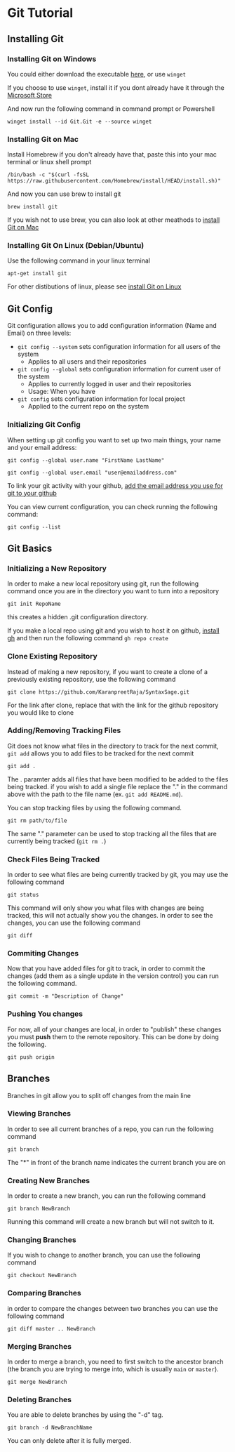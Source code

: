 # Git Tutorial

## Installing Git

### Installing Git on Windows

You could either download the executable [here](https://github.com/git-for-windows/git/releases/download/v2.39.2.windows.1/Git-2.39.2-64-bit.exe), or use `winget`

If you choose to use `winget`, install it if you dont already have it through the [Microsoft Store](https://www.microsoft.com/p/app-installer/9nblggh4nns1#activetab=pivot:overviewtab)

And now run the following command in command prompt or Powershell

```winget
winget install --id Git.Git -e --source winget
```

### Installing Git on Mac

Install Homebrew if you don't already have that, paste this into your mac terminal or linux shell prompt

```
/bin/bash -c "$(curl -fsSL https://raw.githubusercontent.com/Homebrew/install/HEAD/install.sh)"
```

And now you can use brew to install git

```
brew install git
```

If you wish not to use brew, you can also look at other meathods to [install Git on Mac](https://git-scm.com/download/mac)

### Installing Git On Linux (Debian/Ubuntu)

Use the following command in your linux terminal

```
apt-get install git
```

For other distibutions of linux, please see [install Git on Linux](https://git-scm.com/download/linux)

## Git Config

Git configuration allows you to add configuration information (Name and Email) on three levels:

* `git config --system` sets configuration information for all users of the system
  * Applies to all users and their repositories
* `git config --global` sets configuration information for current user of the system
  * Applies to currently logged in user and their repositories
  * Usage: When you have
* `git config` sets configuration information for local project
  * Applied to the current repo on the system

### Initializing Git Config

When setting up git config you want to set up two main things, your name and your email address:

```
git config --global user.name "FirstName LastName"
```

```
git config --global user.email "user@emailaddress.com"
```

To link your git activity with your github, [add the email address you use for git to your github](https://docs.github.com/en/account-and-profile/setting-up-and-managing-your-personal-account-on-github/managing-email-preferences/adding-an-email-address-to-your-github-account)

You can view current configuration, you can check running the following command:

```
git config --list
```

## Git Basics

### Initializing a New Repository

In order to make a new local repository using git, run the following command once you are in the directory you want to turn into a repository

```
git init RepoName
```

this creates a hidden .git configuration directory.

If you make a local repo using git and you wish to host it on github, [install gh](https://cli.github.com/manual/installation) and then run the following command `gh repo create`

### Clone Existing Repository

Instead of making a new repository, if you want to create a clone of a previously existing repository, use the following command

```
git clone https://github.com/KaranpreetRaja/SyntaxSage.git
```

For the link after clone, replace that with the link for the github repository you would like to clone

### Adding/Removing Tracking Files

Git does not know what files in the directory to track for the next commit, `git add` allows you to add files to be tracked for the next commit

```
git add .
```

The . paramter adds all files that have been modified to be added to the files being tracked. if you wish to add a single file replace the "." in the command above with the path to the file name (ex. `git add README.md`).

You can stop tracking files by using the following command.

```
git rm path/to/file
```

The same "." parameter can be used to stop tracking all the files that are currently being tracked (`git rm .`)

### Check Files Being Tracked

In order to see what files are being currently tracked by git, you may use the following command

```
git status
```

This command will only show you what files with changes are being tracked, this will not actually show you the changes. In order to see the changes, you can use the following command

```
git diff
```

### Commiting Changes

Now that you have added files for git to track, in order to commit the changes (add them as a single update in the version control) you can run the following command.

```
git commit -m "Description of Change"
```

### Pushing You changes

For now, all of your changes are local, in order to "publish" these changes you must **push** them to the remote repository. This can be done by doing the following.

```
git push origin
```

## Branches

Branches in git allow you to split off changes from the main line

### Viewing Branches

In order to see all current branches of a repo, you can run the following command

```
git branch
```

The "*" in front of the branch name indicates the current branch you are on

### Creating New Branches

In order to create a new branch, you can run the following command

```
git branch NewBranch
```

Running this command will create a new branch but will not switch to it.

### Changing Branches

If you wish to change to another branch, you can use the following command

```
git checkout NewBranch
```

### Comparing Branches

in order to compare the changes between two branches you can use the following command

```
git diff master .. NewBranch
```

### Merging Branches

In order to merge a branch, you need to first switch to the ancestor branch (the branch you are trying to merge into, which is usually `main` or `master`).

```
git merge NewBranch
```

### Deleting Branches

You are able to delete branches by using the "-d" tag.

```
git branch -d NewBranchName
```

You can only delete after it is fully merged.
